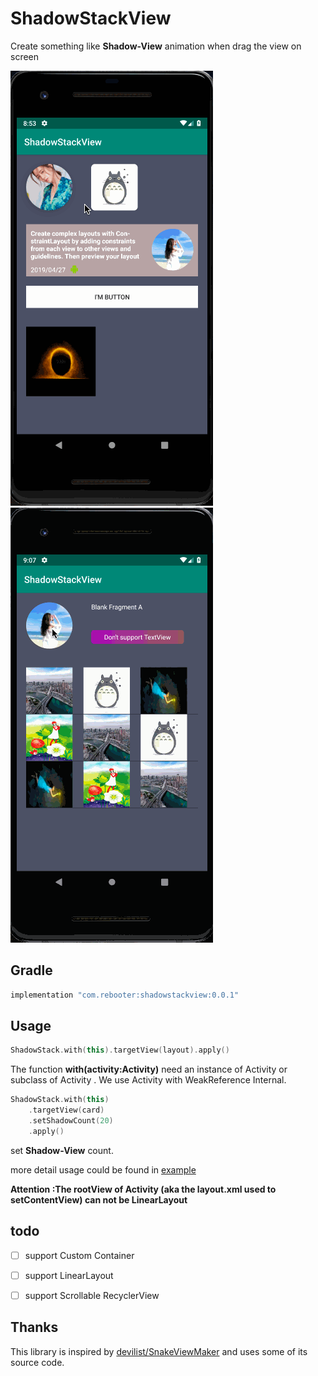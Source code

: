 # ShadowStackView

Create something like **Shadow-View** animation when drag the view on screen


<img src="https://raw.githubusercontent.com/REBOOTERS/Images/master/ShadowStackView/shadowview.gif"/>    <img src="https://raw.githubusercontent.com/REBOOTERS/Images/master/ShadowStackView/shadowview_fragment.gif"/>

## Gradle 


```groovy
implementation "com.rebooter:shadowstackview:0.0.1"
```

## Usage
 

```kotlin 
ShadowStack.with(this).targetView(layout).apply()
```

The function **with(activity:Activity)** need an instance of Activity or subclass of Activity . We use Activity with WeakReference<Activity> Internal.

```kotlin
ShadowStack.with(this)
    .targetView(card)
    .setShadowCount(20)
    .apply()
```

set **Shadow-View** count.

more detail usage could be found in [example](https://github.com/REBOOTERS/ShadowStackView/blob/master/app/src/main/java/com/engineer/shadowstackview/ui/activity/FakeActivity.kt)

**Attention :The rootView of Activity (aka the layout.xml used to setContentView) can not be LinearLayout**




## todo 

- [ ] support Custom Container
- [ ] support LinearLayout 
- [ ] support Scrollable RecyclerView 


## Thanks
This library is inspired by [devilist/SnakeViewMaker](https://github.com/devilist/SnakeViewMaker) and uses some of its source code.


